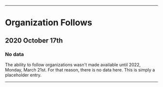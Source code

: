 
***

# Organization Follows

## 2020 October 17th

### No data

The ability to follow organizations wasn't made available until 2022, Monday, March 21st. For that reason, there is no data here. This is simply a placeholder entry.

***
